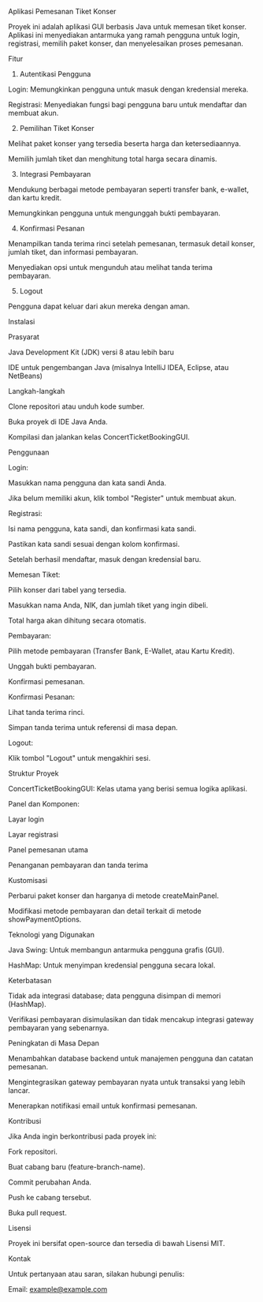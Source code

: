 Aplikasi Pemesanan Tiket Konser

Proyek ini adalah aplikasi GUI berbasis Java untuk memesan tiket konser. Aplikasi ini menyediakan antarmuka yang ramah pengguna untuk login, registrasi, memilih paket konser, dan menyelesaikan proses pemesanan.

Fitur

1. Autentikasi Pengguna

Login: Memungkinkan pengguna untuk masuk dengan kredensial mereka.

Registrasi: Menyediakan fungsi bagi pengguna baru untuk mendaftar dan membuat akun.

2. Pemilihan Tiket Konser

Melihat paket konser yang tersedia beserta harga dan ketersediaannya.

Memilih jumlah tiket dan menghitung total harga secara dinamis.

3. Integrasi Pembayaran

Mendukung berbagai metode pembayaran seperti transfer bank, e-wallet, dan kartu kredit.

Memungkinkan pengguna untuk mengunggah bukti pembayaran.

4. Konfirmasi Pesanan

Menampilkan tanda terima rinci setelah pemesanan, termasuk detail konser, jumlah tiket, dan informasi pembayaran.

Menyediakan opsi untuk mengunduh atau melihat tanda terima pembayaran.

5. Logout

Pengguna dapat keluar dari akun mereka dengan aman.

Instalasi

Prasyarat

Java Development Kit (JDK) versi 8 atau lebih baru

IDE untuk pengembangan Java (misalnya IntelliJ IDEA, Eclipse, atau NetBeans)

Langkah-langkah

Clone repositori atau unduh kode sumber.

Buka proyek di IDE Java Anda.

Kompilasi dan jalankan kelas ConcertTicketBookingGUI.

Penggunaan

Login:

Masukkan nama pengguna dan kata sandi Anda.

Jika belum memiliki akun, klik tombol "Register" untuk membuat akun.

Registrasi:

Isi nama pengguna, kata sandi, dan konfirmasi kata sandi.

Pastikan kata sandi sesuai dengan kolom konfirmasi.

Setelah berhasil mendaftar, masuk dengan kredensial baru.

Memesan Tiket:

Pilih konser dari tabel yang tersedia.

Masukkan nama Anda, NIK, dan jumlah tiket yang ingin dibeli.

Total harga akan dihitung secara otomatis.

Pembayaran:

Pilih metode pembayaran (Transfer Bank, E-Wallet, atau Kartu Kredit).

Unggah bukti pembayaran.

Konfirmasi pemesanan.

Konfirmasi Pesanan:

Lihat tanda terima rinci.

Simpan tanda terima untuk referensi di masa depan.

Logout:

Klik tombol "Logout" untuk mengakhiri sesi.

Struktur Proyek

ConcertTicketBookingGUI: Kelas utama yang berisi semua logika aplikasi.

Panel dan Komponen:

Layar login

Layar registrasi

Panel pemesanan utama

Penanganan pembayaran dan tanda terima

Kustomisasi

Perbarui paket konser dan harganya di metode createMainPanel.

Modifikasi metode pembayaran dan detail terkait di metode showPaymentOptions.

Teknologi yang Digunakan

Java Swing: Untuk membangun antarmuka pengguna grafis (GUI).

HashMap: Untuk menyimpan kredensial pengguna secara lokal.

Keterbatasan

Tidak ada integrasi database; data pengguna disimpan di memori (HashMap).

Verifikasi pembayaran disimulasikan dan tidak mencakup integrasi gateway pembayaran yang sebenarnya.

Peningkatan di Masa Depan

Menambahkan database backend untuk manajemen pengguna dan catatan pemesanan.

Mengintegrasikan gateway pembayaran nyata untuk transaksi yang lebih lancar.

Menerapkan notifikasi email untuk konfirmasi pemesanan.

Kontribusi

Jika Anda ingin berkontribusi pada proyek ini:

Fork repositori.

Buat cabang baru (feature-branch-name).

Commit perubahan Anda.

Push ke cabang tersebut.

Buka pull request.

Lisensi

Proyek ini bersifat open-source dan tersedia di bawah Lisensi MIT.

Kontak

Untuk pertanyaan atau saran, silakan hubungi penulis:

Email: example@example.com